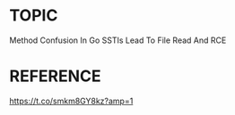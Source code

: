 # TOPIC
Method Confusion In Go SSTIs Lead To File Read And RCE

# REFERENCE
https://t.co/smkm8GY8kz?amp=1
